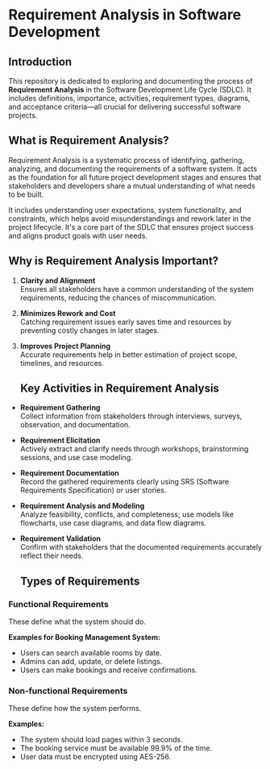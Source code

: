 # Requirement Analysis in Software Development

## Introduction

This repository is dedicated to exploring and documenting the process of **Requirement Analysis** in the Software Development Life Cycle (SDLC). It includes definitions, importance, activities, requirement types, diagrams, and acceptance criteria—all crucial for delivering successful software projects.

## What is Requirement Analysis?

Requirement Analysis is a systematic process of identifying, gathering, analyzing, and documenting the requirements of a software system. It acts as the foundation for all future project development stages and ensures that stakeholders and developers share a mutual understanding of what needs to be built.

It includes understanding user expectations, system functionality, and constraints, which helps avoid misunderstandings and rework later in the project lifecycle. It's a core part of the SDLC that ensures project success and aligns product goals with user needs.

## Why is Requirement Analysis Important?

1. **Clarity and Alignment**  
   Ensures all stakeholders have a common understanding of the system requirements, reducing the chances of miscommunication.

2. **Minimizes Rework and Cost**  
   Catching requirement issues early saves time and resources by preventing costly changes in later stages.

3. **Improves Project Planning**  
   Accurate requirements help in better estimation of project scope, timelines, and resources.

   ## Key Activities in Requirement Analysis

- **Requirement Gathering**  
  Collect information from stakeholders through interviews, surveys, observation, and documentation.

- **Requirement Elicitation**  
  Actively extract and clarify needs through workshops, brainstorming sessions, and use case modeling.

- **Requirement Documentation**  
  Record the gathered requirements clearly using SRS (Software Requirements Specification) or user stories.

- **Requirement Analysis and Modeling**  
  Analyze feasibility, conflicts, and completeness; use models like flowcharts, use case diagrams, and data flow diagrams.

- **Requirement Validation**  
  Confirm with stakeholders that the documented requirements accurately reflect their needs.

  ## Types of Requirements

### Functional Requirements

These define what the system should do.

**Examples for Booking Management System:**
- Users can search available rooms by date.
- Admins can add, update, or delete listings.
- Users can make bookings and receive confirmations.

### Non-functional Requirements

These define how the system performs.

**Examples:**
- The system should load pages within 3 seconds.
- The booking service must be available 99.9% of the time.
- User data must be encrypted using AES-256.


